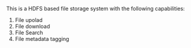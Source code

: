 This is a HDFS based file storage system with the following capabilities:
1) File upolad
2) File download
3) File Search
4) File metadata tagging
